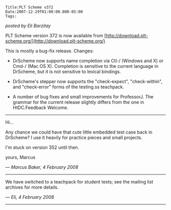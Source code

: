 
    Title:PLT Scheme v372
    Date:2007-12-29T01:00:00.000-05:00
    Tags:

*posted by Eli Barzilay*

PLT Scheme version 372 is now available from
[http://download.plt-scheme.org/](http://download.plt-scheme.org/)

This is mostly a bug-fix release.
Changes:

* DrScheme now supports name completion via Ctl-/ (Windows and X) or Cmd-/ (Mac OS X). Completion is sensitive to the current language in DrScheme, but it is not sensitive to lexical bindings.

* DrScheme's stepper now supports the "check-expect", "check-within", and "check-error" forms of the testing.ss teachpack.

* A number of bug fixes and small improvements for ProfessorJ. The grammar for the current release slightly differs from the one in HtDC.Feedback Welcome.

<!-- more -->



* * *

Hi...

Any chance we could have that cute little embedded test case back in DrScheme? I use it heavily for practice pieces and small projects.

I'm stuck on version 352 until then.

yours, Marcus

— *Marcus Baker, 4 February 2008*

* * *

We have switched to a teachpack for student tests; see the mailing list archives for more details.

— *Eli, 4 February 2008*

* * *

